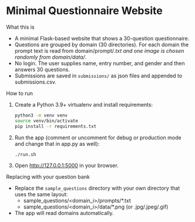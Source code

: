 Minimal Questionnaire Website
============================

What this is
- A minimal Flask-based website that shows a 30-question questionnaire.
- Questions are grouped by domain (30 directories). For each domain the prompt text
  is read from domain/prompt/*.txt and one image is chosen randomly from domain/data/*.
- No login. The user supplies name, entry number, and gender and then answers 30 questions.
- Submissions are saved in `submissions/` as json files and appended to submissions.csv.

How to run
1. Create a Python 3.9+ virtualenv and install requirements:
   ```bash
   python3 -m venv venv
   source venv/bin/activate
   pip install -r requirements.txt
   ```
2. Run the app (comment or uncomment for debug or production mode and change that in app.py as well):
   ```bash
   ./run.sh
   ```
3. Open http://127.0.0.1:5000 in your browser.

Replacing with your question bank
- Replace the `sample_questions` directory with your own directory that uses the same layout:
  - sample_questions/<domain_i>/prompts/*.txt
  - sample_questions/<domain_i>/data/*.png (or .jpg/.jpeg/.gif)
- The app will read domains automatically.
